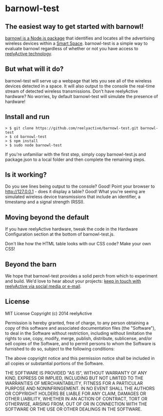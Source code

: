 barnowl-test
============

The easiest way to get started with barnowl!
--------------------------------------------

[barnowl is a Node.js package](https://www.npmjs.org/package/barnowl) that identifies and locates all the advertising wireless devices within a [Smart Space](http://context.reelyactive.com).  barnowl-test is a simple way to evaluate barnowl regardless of whether or not you have access to [reelyActive technology](http://context.reelyactive.com/technology.html).

But what will it do?
--------------------

barnowl-test will serve up a webpage that lets you see all of the wireless devices detected in a space.  It will also output to the console the real-time stream of detected wireless transmissions.  Don't have reelyActive hardware?  No worries, by default barnowl-test will simulate the presence of hardware!

Install and run
---------------

    > $ git clone https://github.com/reelyactive/barnowl-test.git barnowl-test
    > $ cd barnowl-test
    > $ npm install
    > $ sudo node barnowl-test

If you're unfamiliar with the first step, simply copy barnowl-test.js and package.json to a local folder and then complete the remaining steps.

Is it working?
--------------

Do you see lines being output to the console?  Good!
Point your browser to http://127.0.0.1 - does it display a table?  Good!
What you're seeing are simulated wireless device transmissions that include an identifier, a timestamp and a signal strength (RSSI).

Moving beyond the default
-------------------------

If you have reelyActive hardware, tweak the code in the Hardware Configuration section at the bottom of barnowl-test.js.

Don't like how the HTML table looks with our CSS code?  Make your own CSS!

Beyond the barn
---------------

We hope that barnowl-test provides a solid perch from which to experiment and build.  We'd love to hear about your projects: [keep in touch with reelyActive via social media or e-mail](http://context.reelyactive.com/contact.html).

License
-------

MIT License
Copyright (c) 2014 reelyActive

Permission is hereby granted, free of charge, to any person obtaining a copy of this software and associated documentation files (the "Software"), to deal in the Software without restriction, including without limitation the rights to use, copy, modify, merge, publish, distribute, sublicense, and/or sell copies of the Software, and to permit persons to whom the Software is furnished to do so, subject to the following conditions:

The above copyright notice and this permission notice shall be included in all copies or substantial portions of the Software.

THE SOFTWARE IS PROVIDED "AS IS", WITHOUT WARRANTY OF ANY KIND, EXPRESS OR 
IMPLIED, INCLUDING BUT NOT LIMITED TO THE WARRANTIES OF MERCHANTABILITY, 
FITNESS FOR A PARTICULAR PURPOSE AND NONINFRINGEMENT. IN NO EVENT SHALL THE 
AUTHORS OR COPYRIGHT HOLDERS BE LIABLE FOR ANY CLAIM, DAMAGES OR OTHER 
LIABILITY, WHETHER IN AN ACTION OF CONTRACT, TORT OR OTHERWISE, ARISING FROM, 
OUT OF OR IN CONNECTION WITH THE SOFTWARE OR THE USE OR OTHER DEALINGS IN 
THE SOFTWARE.
